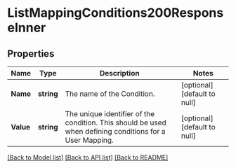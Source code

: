 # ListMappingConditions200ResponseInner

## Properties
Name | Type | Description | Notes
------------ | ------------- | ------------- | -------------
**Name** | **string** | The name of the Condition. | [optional] [default to null]
**Value** | **string** | The unique identifier of the condition. This should be used when defining conditions for a User Mapping. | [optional] [default to null]

[[Back to Model list]](../README.md#documentation-for-models) [[Back to API list]](../README.md#documentation-for-api-endpoints) [[Back to README]](../README.md)

